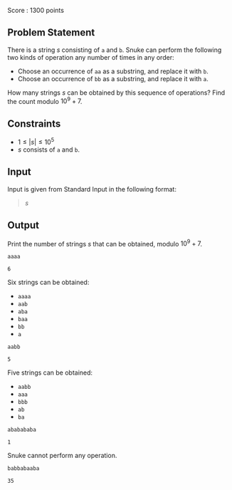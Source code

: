 Score : $1300$ points

## Problem Statement

There is a string $s$ consisting of `a` and `b`.
Snuke can perform the following two kinds of operation any number of times in any order:

- Choose an occurrence of `aa` as a substring, and replace it with `b`.
- Choose an occurrence of `bb` as a substring, and replace it with `a`.

How many strings $s$ can be obtained by this sequence of operations?
Find the count modulo $10^9 + 7$.

## Constraints

- $1 \leq |s| \leq 10^5$
- $s$ consists of `a` and `b`.

## Input

Input is given from Standard Input in the following format:

> $s$

## Output

Print the number of strings $s$ that can be obtained, modulo $10^9 + 7$.

```input1
aaaa
```

```output1
6
```

Six strings can be obtained:

- `aaaa`
- `aab`
- `aba`
- `baa`
- `bb`
- `a`

```input2
aabb
```

```output2
5
```

Five strings can be obtained:

- `aabb`
- `aaa`
- `bbb`
- `ab`
- `ba`

```input3
ababababa
```

```output3
1
```

Snuke cannot perform any operation.

```input4
babbabaaba
```

```output4
35
```